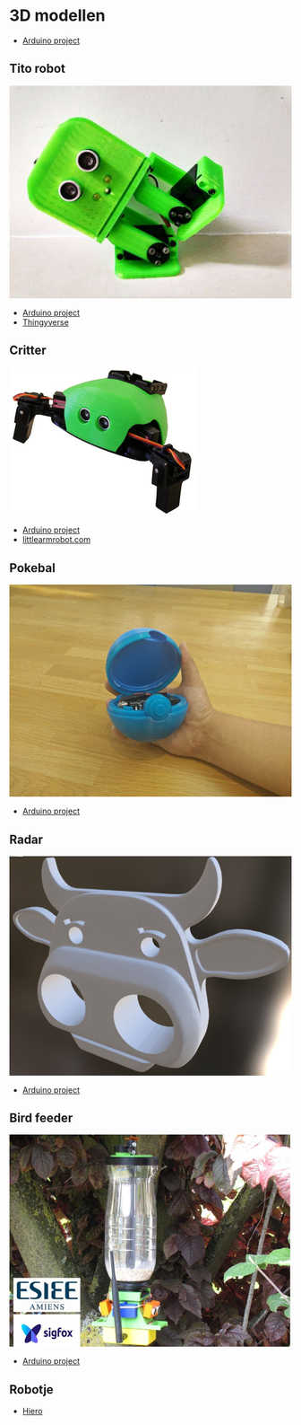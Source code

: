 # 3D modellen

 * [Arduino project](https://create.arduino.cc/projecthub/projects/tags/3d+printing)

## Tito robot

![](tito.jpg)

 * [Arduino project](https://create.arduino.cc/projecthub/cparrapa/tito-arduino-uno-3d-printed-robot-9f7777?ref=tag&ref_id=3d%20printing&offset=4)
 * [Thingyverse](https://www.thingiverse.com/thing:1378605)

## Critter

![](critter.png)

 * [Arduino project](https://create.arduino.cc/projecthub/slantconcepts/critter-crawling-arduino-robot-123670?ref=tag&ref_id=3d%20printing&offset=5)
 * [littlearmrobot.com](https://www.littlearmrobot.com/store/p35/critter_files.html)

## Pokebal

![](pokeball.jpg)

 * [Arduino project](https://create.arduino.cc/projecthub/MarJoh/arduino-pokeball-5555d8?ref=tag&ref_id=3d%20printing&offset=10)

## Radar

![](radar.png)

 * [Arduino project](https://create.arduino.cc/projecthub/MakerRobotics/arduino-radar-version-2-0-24371e?ref=tag&ref_id=3d%20printing&offset=14)

## Bird feeder

![](bird_feeder.jpg)

 * [Arduino project](https://create.arduino.cc/projecthub/esiee-amiens-students/smart-bird-feeder-a75e3b?ref=tag&ref_id=3d%20printing&offset=13)

## Robotje

 * [Hiero](https://create.arduino.cc/projecthub/slantconcepts/littlebot-simple-arduino-robot-c140c0?ref=tag&ref_id=3d%20printing&offset=59)

